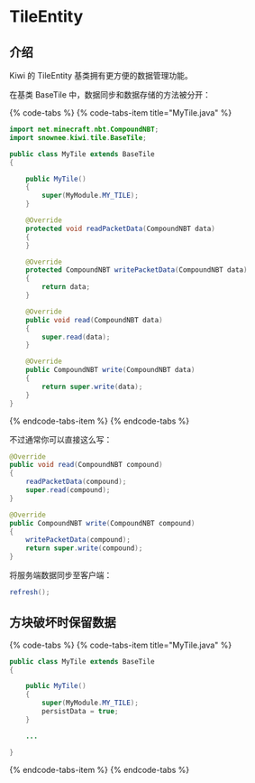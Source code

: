 # TileEntity

## 介绍

Kiwi 的 TileEntity 基类拥有更方便的数据管理功能。

在基类 BaseTile 中，数据同步和数据存储的方法被分开：

{% code-tabs %}
{% code-tabs-item title="MyTile.java" %}
```java
import net.minecraft.nbt.CompoundNBT;
import snownee.kiwi.tile.BaseTile;

public class MyTile extends BaseTile
{

    public MyTile()
    {
        super(MyModule.MY_TILE);
    }

    @Override
    protected void readPacketData(CompoundNBT data)
    {
    }

    @Override
    protected CompoundNBT writePacketData(CompoundNBT data)
    {
        return data;
    }

    @Override
    public void read(CompoundNBT data)
    {
        super.read(data);
    }

    @Override
    public CompoundNBT write(CompoundNBT data)
    {
        return super.write(data);
    }
}
```
{% endcode-tabs-item %}
{% endcode-tabs %}

不过通常你可以直接这么写：

```java
@Override
public void read(CompoundNBT compound)
{
    readPacketData(compound);
    super.read(compound);
}

@Override
public CompoundNBT write(CompoundNBT compound)
{
    writePacketData(compound);
    return super.write(compound);
}
```

将服务端数据同步至客户端：

```java
refresh();
```

## 方块破坏时保留数据

{% code-tabs %}
{% code-tabs-item title="MyTile.java" %}
```java
public class MyTile extends BaseTile
{

    public MyTile()
    {
        super(MyModule.MY_TILE);
        persistData = true;
    }

    ...

}
```
{% endcode-tabs-item %}
{% endcode-tabs %}

